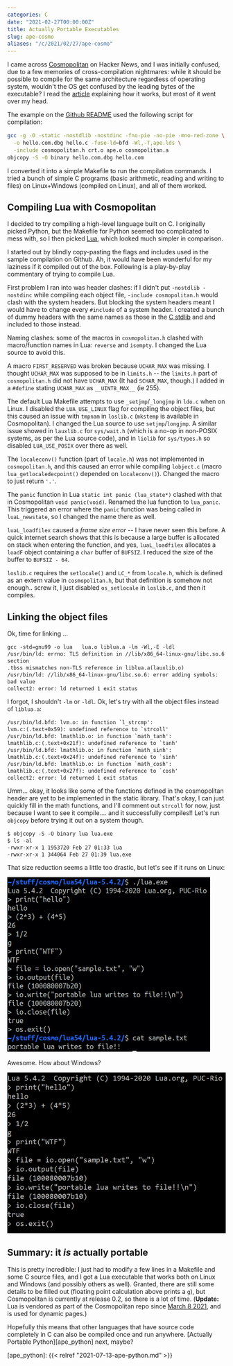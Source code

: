 ```yaml
---
categories: C
date: "2021-02-27T00:00:00Z"
title: Actually Portable Executables
slug: ape-cosmo
aliases: "/c/2021/02/27/ape-cosmo"
---
```


I came across [Cosmopolitan][ghcosmo] on Hacker News, and I was initially
confused, due to a few memories of cross-compilation nightmares: while it should
be possible to compile for the same architecture regardless of operating system,
wouldn't the OS get confused by the leading bytes of the executable? I read the
[article][cosmopost] explaining how it works, but most of it went over my head.

The example on the [Github README][ghcosmo] used the following script for
compilation:

```bash
gcc -g -O -static -nostdlib -nostdinc -fno-pie -no-pie -mno-red-zone \
  -o hello.com.dbg hello.c -fuse-ld=bfd -Wl,-T,ape.lds \
  -include cosmopolitan.h crt.o ape.o cosmopolitan.a
objcopy -S -O binary hello.com.dbg hello.com
```

I converted it into a simple Makefile to run the compilation commands.  I
tried a bunch of simple C programs (basic arithmetic, reading and writing to
files) on Linux+Windows (compiled on Linux), and all of them worked.

[cosmopost]: https://justine.lol/ape.html
[ghcosmo]: https://github.com/jart/cosmopolitan

## Compiling Lua with Cosmopolitan

I decided to try compiling a high-level language built on C. I originally picked
Python, but the Makefile for Python seemed too complicated to mess with, so I
then picked [Lua][lua], which looked much simpler in comparison.

I started out by blindly copy-pasting the flags and includes used in the sample
compilation on Github.  Ah, it would have been wonderful for my laziness if it
compiled out of the box. Following is a play-by-play commentary of trying to
compile Lua.

First problem I ran into was header clashes: if I didn't put `-nostdlib
-nostdinc` while compiling each object file, `-include cosmopolitan.h` would
clash with the system headers. But blocking the system headers meant I would
have to change every `#include` of a system header. I created a bunch of dummy
headers with the same names as those in the [C stdlib][cstdlib] and and included
to those instead.

[lua]: https://www.lua.org/download.html
[cstdlib]: https://en.cppreference.com/w/c/header


Naming clashes: some of the macros in `cosmopolitan.h` clashed with
macro/function names in Lua: `reverse` and `isempty`. I changed the Lua source
to avoid this.

A macro `FIRST_RESERVED` was broken because `UCHAR_MAX` was missing. I
thought `UCHAR_MAX` was supposed to be in `limits.h` -- the `limits.h` part of
`cosmopolitan.h` did not have `UCHAR_MAX` (It had `SCHAR_MAX`, though.) I added
in a `#define` stating `UCHAR_MAX` as `__UINT8_MAX__` (ie 255).

The default Lua Makefile attempts to use `_setjmp`/`_longjmp`  in `ldo.c` when
on Linux. I disabled the `LUA_USE_LINUX` flag for compiling the object files,
but this caused an issue with `tmpnam` in `loslib.c` (`mkstemp` is available in
Cosmopolitan). I changed the Lua source to use `setjmp`/`longjmp`.  A similar
issue showed in `lauxlib.c` for `sys/wait.h` (which is a no-op in non-POSIX
systems, as per the Lua source code), and in `liolib` for `sys/types.h` so
disabled `LUA_USE_POSIX` over there as well.

The `localeconv()` function (part of `locale.h`) was not implemented in
`cosmopolitan.h`, and this caused an error while compiling `lobject.c` (macro
`lua_getlocaledecpoint()` depended on `localeconv()`).  Changed the macro to
just return `'.'`.

The `panic` function in Lua `static int panic (lua_state*)` clashed with that
in Cosmopolitan `void panic(void)`. Renamed the lua function to `lua_panic`.
This triggered an error where the `panic` function was being called in
`luaL_newstate`, so I changed the name there as well.

`luaL_loadfilex` caused a *frame size error* -- I have never seen this before.
A quick internet search shows that this is because a large buffer is allocated
on stack when entering the function, and yes, `luaL_loadfilex` allocates a
`loadF` object containing a `char` buffer of `BUFSIZ`. I reduced the size of
the buffer to `BUFSIZ - 64`. 

`loslib.c` requires the `setlocale()` and `LC_*` from `locale.h`, which is
defined as an extern value in `cosmopolitan.h`, but that definition is somehow
not enough.. screw it, I just disabled `os_setlocale` in `loslib.c`, and then it
compiles.

## Linking the object files

Ok, time for linking ...

```
gcc -std=gnu99 -o lua   lua.o liblua.a -lm -Wl,-E -ldl
/usr/bin/ld: errno: TLS definition in //lib/x86_64-linux-gnu/libc.so.6 section
.tbss mismatches non-TLS reference in liblua.a(lauxlib.o)
/usr/bin/ld: //lib/x86_64-linux-gnu/libc.so.6: error adding symbols: bad value
collect2: error: ld returned 1 exit status
```

I forgot, I shouldn't `-lm` or `-ldl`. Ok, let's try with all the object files
instead of `liblua.a`:

```
/usr/bin/ld.bfd: lvm.o: in function `l_strcmp':
lvm.c:(.text+0x59): undefined reference to `strcoll'
/usr/bin/ld.bfd: lmathlib.o: in function `math_tanh':
lmathlib.c:(.text+0x21f): undefined reference to `tanh'
/usr/bin/ld.bfd: lmathlib.o: in function `math_sinh':
lmathlib.c:(.text+0x24f): undefined reference to `sinh'
/usr/bin/ld.bfd: lmathlib.o: in function `math_cosh':
lmathlib.c:(.text+0x27f): undefined reference to `cosh'
collect2: error: ld returned 1 exit status
```

Umm... okay, it looks like some of the functions defined in the cosmopolitan
header are yet to be implemented in the static library. That's okay, I can just
quickly fill in the math functions, and I'll comment out `strcoll` for now, just
because I want to see it compile.... and it successfully compiles!! Let's run
`objcopy` before trying it out on a system though.

```
$ objcopy -S -O binary lua lua.exe
$ ls -al
-rwxr-xr-x 1 1953720 Feb 27 01:33 lua
-rwxr-xr-x 1 344064 Feb 27 01:39 lua.exe
```

That size reduction seems a little too drastic, but let's see if it runs on
Linux:

![](/images/linux_screen.png)

Awesome. How about Windows?

![](/images/windows_screen.png)


## Summary: it *is* actually portable

This is pretty incredible: I just had to modify a few lines in a Makefile and
some C source files, and I got a Lua executable that works both on Linux and
Windows (and possibly others as well). Granted, there are still some details to
be filled out (floating point calculation above prints a `g`), but Cosmopolitan
is currently at release 0.2, so there is a lot of time. (**Update:** Lua is
vendored as part of the Cosmopolitan repo since [March 8 2021][lua_vendor], and
is used for dynamic pages.)

Hopefully this means that other languages that have source code completely in C
can also be compiled once and run anywhere. [Actually Portable
Python][ape_python] next, maybe?


[lua_vendor]: https://github.com/jart/cosmopolitan/issues/61#issuecomment-792359199
[ape_python]: {{< relref "2021-07-13-ape-python.md" >}}
